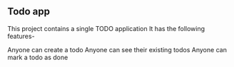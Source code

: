 ## Todo app

This project contains a single TODO application
It has the following features-

Anyone can create a todo
Anyone can see their existing todos
Anyone can mark a todo as done
